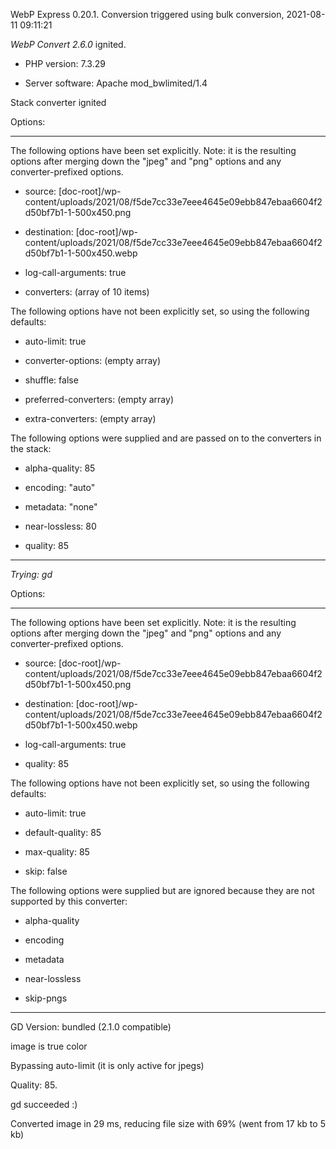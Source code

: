 WebP Express 0.20.1. Conversion triggered using bulk conversion, 2021-08-11 09:11:21

*WebP Convert 2.6.0*  ignited.
- PHP version: 7.3.29
- Server software: Apache mod_bwlimited/1.4

Stack converter ignited

Options:
------------
The following options have been set explicitly. Note: it is the resulting options after merging down the "jpeg" and "png" options and any converter-prefixed options.
- source: [doc-root]/wp-content/uploads/2021/08/f5de7cc33e7eee4645e09ebb847ebaa6604f2d50bf7b1-1-500x450.png
- destination: [doc-root]/wp-content/uploads/2021/08/f5de7cc33e7eee4645e09ebb847ebaa6604f2d50bf7b1-1-500x450.webp
- log-call-arguments: true
- converters: (array of 10 items)

The following options have not been explicitly set, so using the following defaults:
- auto-limit: true
- converter-options: (empty array)
- shuffle: false
- preferred-converters: (empty array)
- extra-converters: (empty array)

The following options were supplied and are passed on to the converters in the stack:
- alpha-quality: 85
- encoding: "auto"
- metadata: "none"
- near-lossless: 80
- quality: 85
------------


*Trying: gd* 

Options:
------------
The following options have been set explicitly. Note: it is the resulting options after merging down the "jpeg" and "png" options and any converter-prefixed options.
- source: [doc-root]/wp-content/uploads/2021/08/f5de7cc33e7eee4645e09ebb847ebaa6604f2d50bf7b1-1-500x450.png
- destination: [doc-root]/wp-content/uploads/2021/08/f5de7cc33e7eee4645e09ebb847ebaa6604f2d50bf7b1-1-500x450.webp
- log-call-arguments: true
- quality: 85

The following options have not been explicitly set, so using the following defaults:
- auto-limit: true
- default-quality: 85
- max-quality: 85
- skip: false

The following options were supplied but are ignored because they are not supported by this converter:
- alpha-quality
- encoding
- metadata
- near-lossless
- skip-pngs
------------

GD Version: bundled (2.1.0 compatible)
image is true color
Bypassing auto-limit (it is only active for jpegs)
Quality: 85. 
gd succeeded :)

Converted image in 29 ms, reducing file size with 69% (went from 17 kb to 5 kb)
